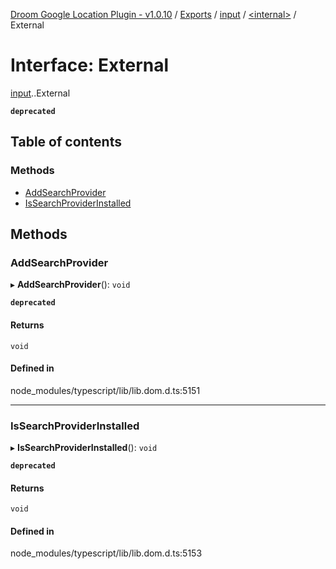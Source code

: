 [Droom Google Location Plugin - v1.0.10](../README.md) / [Exports](../modules.md) / [input](../modules/input.md) / [<internal\>](../modules/input._internal_.md) / External

# Interface: External

[input](../modules/input.md).[<internal>](../modules/input._internal_.md).External

**`deprecated`**

## Table of contents

### Methods

- [AddSearchProvider](input._internal_.External.md#addsearchprovider)
- [IsSearchProviderInstalled](input._internal_.External.md#issearchproviderinstalled)

## Methods

### AddSearchProvider

▸ **AddSearchProvider**(): `void`

**`deprecated`**

#### Returns

`void`

#### Defined in

node_modules/typescript/lib/lib.dom.d.ts:5151

___

### IsSearchProviderInstalled

▸ **IsSearchProviderInstalled**(): `void`

**`deprecated`**

#### Returns

`void`

#### Defined in

node_modules/typescript/lib/lib.dom.d.ts:5153
